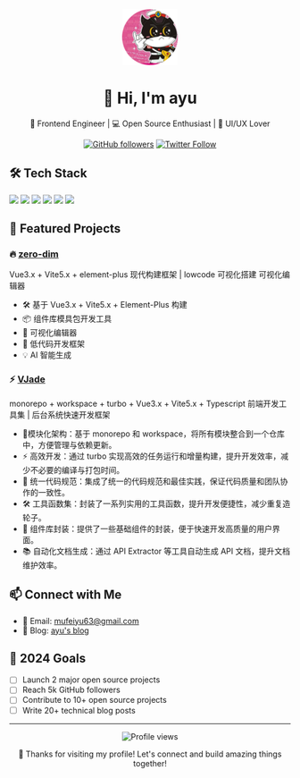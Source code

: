 <div align="center">
    <img src="./circle.png" alt="avatar" width="100"/> 
  
  # 👋 Hi, I'm ayu
  
  🚀 Frontend Engineer | 💻 Open Source Enthusiast | 🎨 UI/UX Lover

  [![GitHub followers](https://img.shields.io/github/followers/your-username?style=social)](https://github.com/your-username)
  [![Twitter Follow](https://img.shields.io/twitter/follow/your-twitter?style=social)](https://twitter.com/your-twitter)
</div>

## 🛠️ Tech Stack
<div>
  <img src="https://img.shields.io/badge/-TypeScript-3178C6?style=flat-square&logo=typescript&logoColor=white" />
  <img src="https://img.shields.io/badge/-Vue.js-4FC08D?style=flat-square&logo=vue.js&logoColor=white" />
  <img src="https://img.shields.io/badge/-React-61DAFB?style=flat-square&logo=react&logoColor=black" />
  <img src="https://img.shields.io/badge/-Node.js-339933?style=flat-square&logo=node.js&logoColor=white" />
  <img src="https://img.shields.io/badge/-Webpack-8DD6F9?style=flat-square&logo=webpack&logoColor=black" />
  <img src="https://img.shields.io/badge/-Vite-646CFF?style=flat-square&logo=vite&logoColor=white" />
</div>

## 🌟 Featured Projects

### 🔥 [zero-dim](https://github.com/zero-dim/core)
Vue3.x + Vite5.x + element-plus 现代构建框架 | lowcode 可视化搭建 可视化编辑器
- 🛠️ 基于 Vue3.x + Vite5.x + Element-Plus 构建
- 📦 组件库模具包开发工具
- 🎨 可视化编辑器
- 🚀 低代码开发框架
- 💡 AI 智能生成

### ⚡ [VJade](https://github.com/mufeiyu-ayu/VJade)
monorepo + workspace + turbo + Vue3.x + Vite5.x + Typescript 前端开发工具集 | 后台系统快速开发框架
- 🔧模块化架构：基于 monorepo 和 workspace，将所有模块整合到一个仓库中，方便管理与依赖更新。
- ⚡ 高效开发：通过 turbo 实现高效的任务运行和增量构建，提升开发效率，减少不必要的编译与打包时间。
- 📏 统一代码规范：集成了统一的代码规范和最佳实践，保证代码质量和团队协作的一致性。
- 🛠️ 工具函数集：封装了一系列实用的工具函数，提升开发便捷性，减少重复造轮子。
- 🎨 组件库封装：提供了一些基础组件的封装，便于快速开发高质量的用户界面。
- 📚 自动化文档生成：通过 API Extractor 等工具自动生成 API 文档，提升文档维护效率。


## 📫 Connect with Me
- 📧 Email: mufeiyu63@gmail.com
- 📝 Blog: [ayu's blog](https://mufeiyu.hashnode.dev/)

## 🎯 2024 Goals
- [ ] Launch 2 major open source projects
- [ ] Reach 5k GitHub followers
- [ ] Contribute to 10+ open source projects
- [ ] Write 20+ technical blog posts

---

<div align="center">
  <img src="https://komarev.com/ghpvc/?username=your-username&color=blueviolet" alt="Profile views" />
  
  💖 Thanks for visiting my profile! Let's connect and build amazing things together!
</div>
